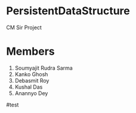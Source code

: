 # PersistentDataStructure
CM Sir Project

# Members
1. Soumyajit Rudra Sarma
2. Kanko Ghosh
3. Debasmit Roy
4. Kushal Das
5. Anannyo Dey

#test
